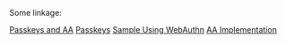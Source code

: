 Some linkage:

[Passkeys and AA](https://ethresear.ch/t/passkey-based-account-abstraction-signer-for-smart-contract-wallets/15856)
[Passkeys](https://www.passkeys.com/)
[Sample Using WebAuthn](https://github.com/ownid/passkeys)
[AA Implementation](https://github.com/Banana-Wallet/banana-passkey-eoa)

